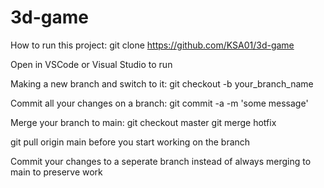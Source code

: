 # 3d-game

How to run this project:
git clone https://github.com/KSA01/3d-game

Open in VSCode or Visual Studio to run


Making a new branch and switch to it: git checkout -b your_branch_name

Commit all your changes on a branch: git commit -a -m 'some message'

Merge your branch to main: git checkout master git merge hotfix

git pull origin main before you start working on the branch

Commit your changes to a seperate branch instead of always merging to main to preserve work

